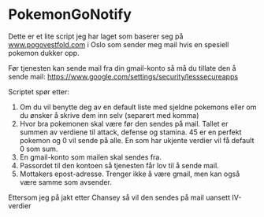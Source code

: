 # PokemonGoNotify

Dette er et lite script jeg har laget som baserer seg på www.pogovestfold.com i Oslo som sender meg mail hvis en spesiell pokemon dukker opp.

Før tjenesten kan sende mail fra din gmail-konto så må du tillate den å sende mail:
https://www.google.com/settings/security/lesssecureapps

Scriptet spør etter:
1. Om du vil benytte deg av en default liste med sjeldne pokemons eller om du ønsker å skrive dem inn selv (separert med komma)
2. Hvor bra pokemonen skal være før den sendes på mail. Tallet er summen av verdiene til attack, defense og stamina. 45 er en perfekt pokemon og 0 vil sende på alle.
En som har ukjente verdier vil få default 0 som sum.
3. En gmail-konto som mailen skal sendes fra.
4. Passordet til den kontoen så tjenesten får lov til å sende mail. 
5. Mottakers epost-adresse. Trenger ikke å være gmail, men kan også være samme som avsender.

Ettersom jeg på jakt etter Chansey så vil den sendes på mail uansett IV-verdier
